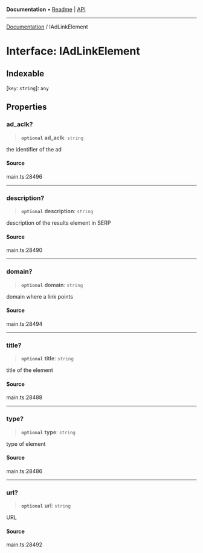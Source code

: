 **Documentation** • [Readme](../README.md) \| [API](../globals.md)

***

[Documentation](../README.md) / IAdLinkElement

# Interface: IAdLinkElement

## Indexable

 \[`key`: `string`\]: `any`

## Properties

### ad\_aclk?

> **`optional`** **ad\_aclk**: `string`

the identifier of the ad

#### Source

main.ts:28496

***

### description?

> **`optional`** **description**: `string`

description of the results element in SERP

#### Source

main.ts:28490

***

### domain?

> **`optional`** **domain**: `string`

domain where a link points

#### Source

main.ts:28494

***

### title?

> **`optional`** **title**: `string`

title of the element

#### Source

main.ts:28488

***

### type?

> **`optional`** **type**: `string`

type of element

#### Source

main.ts:28486

***

### url?

> **`optional`** **url**: `string`

URL

#### Source

main.ts:28492
